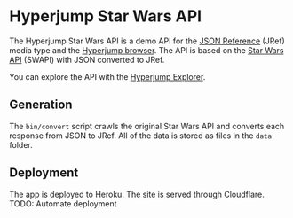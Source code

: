 # Hyperjump Star Wars API

The Hyperjump Star Wars API is a demo API for the [JSON Reference][jref] (JRef)
media type and the [Hyperjump browser][hyperjump]. The API is based on the [Star
Wars API][swapi] (SWAPI) with JSON converted to JRef.

You can explore the API with the [Hyperjump Explorer](https://explore.hyperjump.io/#https://swapi.hyperjump.io/api/films/1).

## Generation

The `bin/convert` script crawls the original Star Wars API and converts each
response from JSON to JRef. All of the data is stored as files in the `data`
folder.

## Deployment

The app is deployed to Heroku. The site is served through Cloudflare.
TODO: Automate deployment

[jref]: https://github.com/hyperjump-io/browser/blob/master/lib/json-reference/README.md
[hyperjump]: https://github.com/hyperjump-io/browser
[swapi]: https://swapi.dev
